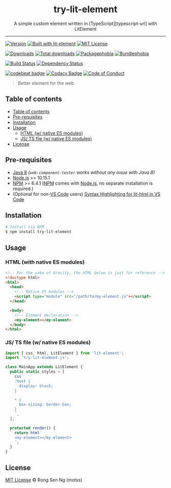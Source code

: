 <div align="center" style="text-align: center;">
  <h1 style="border-bottom: none;">try-lit-element</h1>

  <p>A simple custom element written in [TypeScript][typescript-url] with LitElement</p>
</div>

<hr />

[![Version][version-badge]][version-url]
[![Built with lit-element][built-with-lit-element-badge]][built-with-lit-element-url]
[![MIT License][mit-license-badge]][mit-license-url]

[![Downloads][downloads-badge]][downloads-url]
[![Total downloads][total-downloads-badge]][downloads-url]
[![Packagephobia][packagephobia-badge]][packagephobia-url]
[![Bundlephobia][bundlephobia-badge]][bundlephobia-url]

[![Build Status][travis-badge]][travis-url]
[![Dependency Status][daviddm-badge]][daviddm-url]
<!-- [![codecov][codecov-badge]][codecov-url] -->
<!-- [![Coverage Status][coveralls-badge]][coveralls-url] -->

[![codebeat badge][codebeat-badge]][codebeat-url]
[![Codacy Badge][codacy-badge]][codacy-url]
[![Code of Conduct][coc-badge]][coc-url]

> Better element for the web

## Table of contents

- [Table of contents](#table-of-contents)
- [Pre-requisites](#pre-requisites)
- [Installation](#installation)
- [Usage](#usage)
  - [HTML (w/ native ES modules)](#html-w-native-es-modules)
  - [JS/ TS file (w/ native ES modules)](#js-ts-file-w-native-es-modules)
- [License](#license)

## Pre-requisites

- [Java 8][java-url] _(`web-component-tester` works without any issue with Java 8)_
- [Node.js][nodejs-url] >= 10.15.1
- [NPM][npm-url] >= 6.4.1 ([NPM][npm-url] comes with [Node.js][nodejs-url], no separate installation is required.)
- (Optional for non-[VS Code][vscode-url] users) [Syntax Highlighting for lit-html in VS Code][vscode-lit-html-url]

## Installation

```sh
# Install via NPM
$ npm install try-lit-element
```

## Usage

### HTML (with native ES modules)

```html
<!-- For the sake of brevity, the HTML below is just for reference -->
<!doctype html>
<html>
  <head>
    <!-- Native ES modules -->
    <script type="module" src="/path/to/my-element.js"></script>
  </head>

  <body>
    <!-- Element declaration -->
    <my-element></my-element>
  </body>
</html>
```

### JS/ TS file (w/ native ES modules)

```ts
import { css, html, LitElement } from 'lit-element';
import 'try-lit-element.js';

class MainApp extends LitElement {
  public static styles = [
    css`
    :host {
      display: block;
    }

    * {
      box-sizing: border-box;
    }
    `,
  ];

  protected render() {
    return html`
    <my-element></my-element>
    `;
  }
}
```

## License

[MIT License](https://motss.mit-license.org/) © Rong Sen Ng (motss)

<!-- References -->
[typescript-url]: https://github.com/Microsoft/TypeScript
[java-url]: https://www.java.com/en/download
[nodejs-url]: https://nodejs.org
[npm-url]: https://www.npmjs.com
[node-releases-url]: https://nodejs.org/en/download/releases
[vscode-url]: https://code.visualstudio.com
[vscode-lit-html-url]: https://github.com/mjbvz/vscode-lit-html

<!-- MDN -->
[array-mdn-url]: https://developer.mozilla.org/en-US/docs/Web/JavaScript/Reference/Global_Objects/Array
[boolean-mdn-url]: https://developer.mozilla.org/en-US/docs/Web/JavaScript/Reference/Global_Objects/Boolean
[function-mdn-url]: https://developer.mozilla.org/en-US/docs/Web/JavaScript/Reference/Global_Objects/Function
[map-mdn-url]: https://developer.mozilla.org/en-US/docs/Web/JavaScript/Reference/Global_Objects/Map
[number-mdn-url]: https://developer.mozilla.org/en-US/docs/Web/JavaScript/Reference/Global_Objects/Number
[object-mdn-url]: https://developer.mozilla.org/en-US/docs/Web/JavaScript/Reference/Global_Objects/Object
[promise-mdn-url]: https://developer.mozilla.org/en-US/docs/Web/JavaScript/Reference/Global_Objects/Promise
[regexp-mdn-url]: https://developer.mozilla.org/en-US/docs/Web/JavaScript/Reference/Global_Objects/RegExp
[set-mdn-url]: https://developer.mozilla.org/en-US/docs/Web/JavaScript/Reference/Global_Objects/Set
[string-mdn-url]: https://developer.mozilla.org/en-US/docs/Web/JavaScript/Reference/Global_Objects/String

<!-- Badges -->
[version-badge]: https://flat.badgen.net/npm/v/try-lit-element
[built-with-lit-element-badge]: https://flat.badgen.net/badge/built%20with%20lit-element/v0.6.2/orange?icon=npm
[mit-license-badge]: https://flat.badgen.net/npm/license/try-lit-element

[downloads-badge]: https://flat.badgen.net/npm/dm/try-lit-element
[total-downloads-badge]: https://flat.badgen.net/npm/dt/try-lit-element?label=total%20downloads
[packagephobia-badge]: https://flat.badgen.net/packagephobia/install/try-lit-element
[bundlephobia-badge]: https://flat.badgen.net/bundlephobia/minzip/try-lit-element

[travis-badge]: https://flat.badgen.net/travis/motss/try-lit-element
<!-- [circleci-badge]: https://flat.badgen.net/circleci/github/motss/try-lit-element -->
[daviddm-badge]: https://flat.badgen.net/david/dep/motss/try-lit-element
<!-- [codecov-badge]: https://flat.badgen.net/codecov/c/github/motss/try-lit-element?label=codecov -->
<!-- [coveralls-badge]: https://flat.badgen.net/coveralls/c/github/motss/try-lit-element?label=coveralls -->

[codebeat-badge]: https://codebeat.co/badges/123
[codacy-badge]: https://api.codacy.com/project/badge/Grade/123
[coc-badge]: https://flat.badgen.net/badge/code%20of/conduct/pink

<!-- Links -->
[version-url]: https://www.npmjs.com/package/try-lit-element
[built-with-lit-element-url]: https://github.com/Polymer/lit-element
[mit-license-url]: https://github.com/motss/try-lit-element/blob/master/LICENSE

[downloads-url]: https://www.npmtrends.com/try-lit-element
[packagephobia-url]: https://packagephobia.now.sh/result?p=try-lit-element
[bundlephobia-url]: https://bundlephobia.com/result?p=try-lit-element

[travis-url]: https://travis-ci.org/motss/try-lit-element
<!-- [circleci-url]: https://circleci.com/gh/motss/try-lit-element/tree/master -->
[daviddm-url]: https://david-dm.org/motss/try-lit-element
<!-- [codecov-url]: https://codecov.io/gh/motss/try-lit-element -->
<!-- [coveralls-url]: https://coveralls.io/github/motss/try-lit-element?branch=master -->

[codebeat-url]: https://codebeat.co/projects/github-com-motss-try-lit-element-master
[codacy-url]: https://www.codacy.com/app/motss/try-lit-element?utm_source=github.com&amp;utm_medium=referral&amp;utm_content=motss/try-lit-element&amp;utm_campaign=Badge_Grade
[coc-url]: https://github.com/motss/try-lit-element/blob/master/CODE_OF_CONDUCT.md
